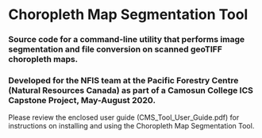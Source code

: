 # Choropleth Map Segmentation Tool
### Source code for a command-line utility that performs image segmentation and file conversion on scanned geoTIFF choropleth maps.  
### Developed for the NFIS team at the Pacific Forestry Centre (Natural Resources Canada) as part of a Camosun College ICS Capstone Project, May-August 2020.

Please review the enclosed user guide (CMS_Tool_User_Guide.pdf) for instructions on installing and using the Choropleth Map Segmentation Tool.
